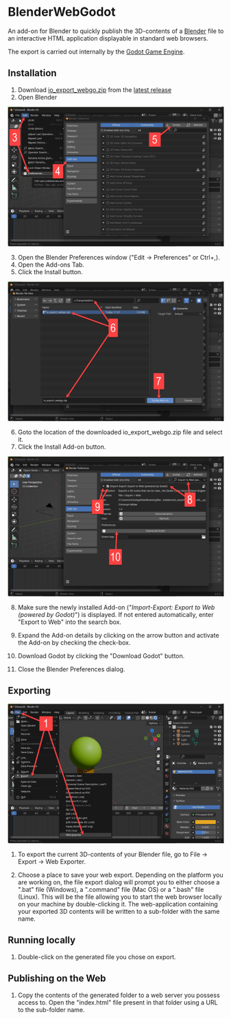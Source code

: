 # BlenderWebGodot

An add-on for Blender to quickly publish the 3D-contents of a [Blender](https://www.blender.org/) file to an interactive HTML application displayable in standard web browsers.

The export is carried out internally by the [Godot Game Engine](https://godotengine.org/).

## Installation

1. Download [io_export_webgo.zip](https://github.com/griestopf/BlenderWebGodot/releases/latest/download/io_export_webgo.zip) from the [latest release](https://github.com/griestopf/BlenderWebGodot/releases/latest)
2. Open Blender

![](img/install_01.png)

3. Open the Blender Preferences window ("Edit → Preferences" or Ctrl+,).
4. Open the Add-ons Tab.
5. Click the Install button.

![](img/install_02.png)

6. Goto the location of the downloaded io_export_webgo.zip file and select it.
7. Click the Install Add-on button.

![](img/install_03.png)

8. Make sure the newly installed Add-on ("_Import-Export: Export to Web (powered by Godot)_") is displayed. If not entered automatically, enter "Export to Web" into the search box.

9. Expand the Add-on details by clicking on the arrow button and activate the Add-on by checking the check-box.

10. Download Godot by clicking the "Download Godot" button.

11. Close the Blender Preferences dialog.

## Exporting

![](img/export_01.png)

1. To export the current 3D-contents of your Blender file, go to File → Export → Web Exporter.

2. Choose a place to save your web export. Depending on the platform you are working on, the file export dialog will prompt you to either choose a ".bat" file (Windows), a ".command" file (Mac OS) or a ".bash" file (Linux). This will be the file allowing you to start the web browser locally on your machine by double-clicking it. The web-application containing your exported 3D contents will be written to a sub-folder with the same name.

## Running locally

1. Double-click on the generated file you chose on export.

## Publishing on the Web

1. Copy the contents of the generated folder to a web server you possess access to. Open the "index.html" file present in that folder using a URL to the sub-folder name.

